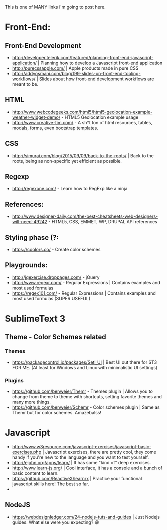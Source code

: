 This is one of MANY links i'm going to post here.

# Front-End:

## Front-End Development
* http://developer.telerik.com/featured/planning-front-end-javascript-application/ | Planning how to develop a Javascript front-end application
* http://purecssapple.com/ | Apple products made in pure CSS
* http://addyosmani.com/blog/199-slides-on-front-end-tooling-workflows/ | Slides about how front-end development workflows are meant to be.

## HTML
* http://www.webcodegeeks.com/html5/html5-geolocation-example-weather-widget-demo/ - HTML5 Geolocation example usage
* http://www.creative-tim.com/ - A sh*t ton of html resources, tables, modals, forms, even bootstrap templates.

## CSS
* http://simurai.com/blog/2015/09/09/back-to-the-roots/ | Back to the roots, being as non-specific yet efficient as possible.

## Regexp
* http://regexone.com/ - Learn how to RegExp like a ninja

## References:
* http://www.designer-daily.com/the-best-cheatsheets-web-designers-will-need-49242 - HTML5, CSS, EMMET, WP, DRUPAL API references

## Styling phase (?:
* https://coolors.co/ - Create color schemes

## Playgrounds:
* http://jqexercise.droppages.com/ - jQuery
* http://www.regexr.com/ - Regular Expressions | Contains examples and most used formulas
* https://regex101.com/ - Regular Expressions | Contains examples and most used formulas (SUPER USEFUL)

# SublimeText 3

## Theme - Color Schemes related
### Themes
* https://packagecontrol.io/packages/Seti_UI | Best UI out there for ST3 FOR ME. (At least for Windows and Linux with minimalistic UI settings)

### Plugins
* https://github.com/benweier/Themr - Themes plugin | Allows you to change from theme to theme with shortcuts, setting favorite themes and many more things.
* https://github.com/benweier/Schemr - Color schemes plugin | Same as Themr but for color schemes. Amazebalss!
 
# Javascript
* http://www.w3resource.com/javascript-exercises/javascript-basic-exercises.php | Javascript exercises, there are pretty cool, they come handy if you're new to the language and you want to test yourself.
* http://ejohn.org/apps/learn/ | It has some "kind of" deep exercises.
* http://www.learn-js.org/ | Cool interface, it has a console and a bunch of basic content to learn.
* https://github.com/ReactiveX/learnrx | Practice your functional javascript skills here! The best so far.
* 

## NodeJS
* https://webdesignledger.com/24-nodejs-tuts-and-guides | Just Nodejs guides. What else were you expecting? :grinning:
